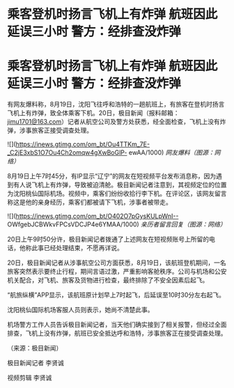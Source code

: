 # 乘客登机时扬言飞机上有炸弹 航班因此延误三小时 警方：经排查没炸弹

# 乘客登机时扬言飞机上有炸弹 航班因此延误三小时 警方：经排查没炸弹

有网友爆料称，8月19日，沈阳飞往呼和浩特的一趟航班上，有旅客在登机时扬言飞机上有炸弹，致全体乘客下机。20日，极目新闻（报料邮箱：jimu1701@163.com）记者从航空公司及警方处获悉，经全面检查，飞机上没有炸弹，涉事旅客正接受调查处理。

![](https://inews.gtimg.com/om_bt/Ou4TTKm_7E-_C2jE3xbS1O7Ou4Ch2omqw4gXwBoGlP-
ewAA/1000) _网友爆料（图源：网络）_

8月19日上午7时45分，有IP显示“辽宁”的网友在短视频平台发布消息称，因为遇到有人说飞机上有炸弹，导致被迫清舱。极目新闻记者注意到，其视频定位的位置为沈阳桃仙国际机场。视频中，乘客们纷纷收拾行李下机。在评论区，该网友留言称这是他的亲身经历，乘客们都被请下飞机，涉事者被带走。

![](https://inews.gtimg.com/om_bt/O402O7pGysKULpWnI--
OWfgebJCBWkvFPCsVDCJP4e6YMAA/1000) _亲历者留言回复（图源：网络）_

20日上午9时50分许，极目新闻记者拨通了上述网友在短视频账号上所留的电话，他称此事已经处理结束，不愿再详说。

20日，极目新闻记者从涉事航空公司方面获悉，8月19日，该航班登机期间，一名旅客突然表示要终止行程，期间言语过激，严重影响客舱秩序。公司与机场和公安机关配合，对飞机、旅客及货物进行检查，最终排除了不安全因素后起飞。

“航旅纵横”APP显示，该航班原计划早上7时起飞，后延误至10时30分左右起飞。

沈阳桃仙国际机场客服人员则表示，她尚不清楚此事。

机场警方工作人员告诉极目新闻记者，当天他们确实接到了相关报警，但经过全面排查，飞机上没有炸弹，航班已安全抵达呼和浩特，涉事旅客正在接受调查处理。

（来源：极目新闻）

极目新闻记者 李贤诚

视频剪辑 李贤诚

